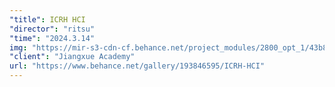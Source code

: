 ```yaml
---
"title": ICRH HCI
"director": "ritsu"
"time": "2024.3.14"
img: "https://mir-s3-cdn-cf.behance.net/project_modules/2800_opt_1/43b849193846595.65f259f84ee6b.png"
"client": "Jiangxue Academy"
url: "https://www.behance.net/gallery/193846595/ICRH-HCI"
---
```


